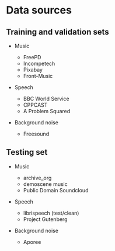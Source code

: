 # Data sources

## Training and validation sets

* Music
    * FreePD
    * Incompetech
    * Pixabay
    * Front-Music

* Speech
    * BBC World Service
    * CPPCAST
    * A Problem Squared

* Background noise
    * Freesound


## Testing set

* Music
    * archive_org
    * demoscene music
    * Public Domain Soundcloud

* Speech
    * librispeech (test/clean)
    * Project Gutenberg

* Background noise
    * Aporee
